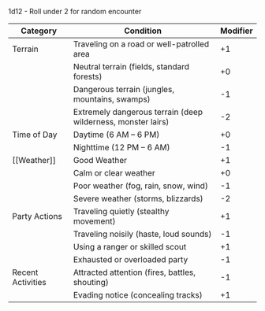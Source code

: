 1d12 - Roll under 2 for random encounter

| Category          | Condition                                                    | Modifier |
| ----------------- | ------------------------------------------------------------ | -------- |
| Terrain           | Traveling on a road or well-patrolled area                   | +1       |
|                   | Neutral terrain (fields, standard forests)                   | +0       |
|                   | Dangerous terrain (jungles, mountains, swamps)               | -1       |
|                   | Extremely dangerous terrain (deep wilderness, monster lairs) | -2       |
| Time of Day       | Daytime (6 AM – 6 PM)                                        | +0       |
|                   | Nighttime (12 PM – 6 AM)                                     | -1       |
| [[Weather]]       | Good Weather                                                 | +1       |
|                   | Calm or clear weather                                        | +0       |
|                   | Poor weather (fog, rain, snow, wind)                         | -1       |
|                   | Severe weather (storms, blizzards)                           | -2       |
| Party Actions     | Traveling quietly (stealthy movement)                        | +1       |
|                   | Traveling noisily (haste, loud sounds)                       | -1       |
|                   | Using a ranger or skilled scout                              | +1       |
|                   | Exhausted or overloaded party                                | -1       |
| Recent Activities | Attracted attention (fires, battles, shouting)               | -1       |
|                   | Evading notice (concealing tracks)                           | +1       |
